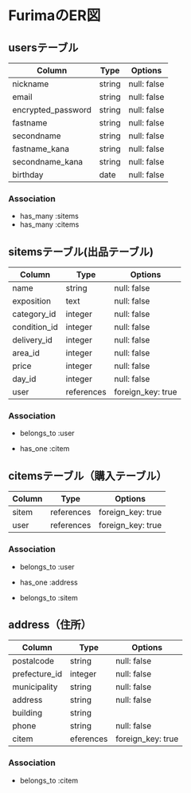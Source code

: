 # FurimaのER図

## usersテーブル
| Column             | Type   | Options     |
| -------------------| ------ | ----------- |
|nickname            |string  |null: false  |
|email               |string  |null: false  |
|encrypted_password  |string  |null: false  |
|fastname            |string  |null: false  |
|secondname          |string  |null: false  |
|fastname_kana       |string  |null: false  |
|secondname_kana     |string  |null: false  |
|birthday            |date    |null: false  | 

### Association
* has_many :sitems
* has_many :citems



## sitemsテーブル(出品テーブル)
| Column      | Type       | Options         |
| ----------- | -----------| --------------- |
|name         |string      |null: false      |
|exposition   |text        |null: false      |
|category_id  |integer     |null: false      |
|condition_id |integer     |null: false      |
|delivery_id  |integer     |null: false      |
|area_id      |integer     |null: false      |
|price        |integer     |null: false      |
|day_id       |integer     | null: false     |
|user         |references  |foreign_key: true|

### Association
- belongs_to :user
* has_one    :citem



## citemsテーブル（購入テーブル）
| Column   | Type       | Options         |
| -------- | -----------| --------------- |
|sitem     |references  |foreign_key: true|
|user      |references  |foreign_key: true|

### Association
- belongs_to :user
* has_one    :address
- belongs_to :sitem



## address（住所）
| Column      | Type       | Options         |
| ----------- | -----------| --------------- |
|postalcode   |string      |null: false      |
|prefecture_id|integer     |null: false      |
|municipality |string      |null: false      |
|address      |string      |null: false      |
|building     |string      |                 |
|phone        |string      |null: false      |
|citem        |eferences   |foreign_key: true|


### Association
- belongs_to :citem